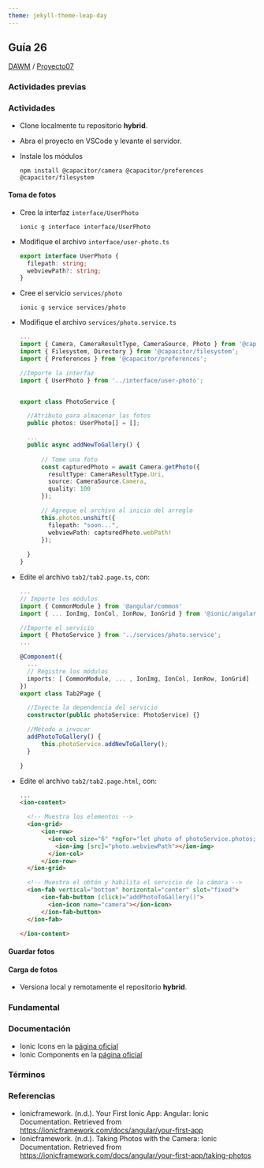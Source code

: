 ```yaml
---
theme: jekyll-theme-leap-day
---
```


## Guía 26

[DAWM](/DAWM/) / [Proyecto07](/DAWM/proyectos/2023/proyecto07)

### Actividades previas

### Actividades

* Clone localmente tu repositorio **hybrid**.
* Abra el proyecto en VSCode y levante el servidor.
* Instale los módulos

  ```command
  npm install @capacitor/camera @capacitor/preferences @capacitor/filesystem
  ```

#### Toma de fotos

* Cree la interfaz `interface/UserPhoto`

  ```command
  ionic g interface interface/UserPhoto
  ```

* Modifique el archivo `interface/user-photo.ts`

  ```typescript
  export interface UserPhoto {
	filepath: string;
	webviewPath?: string;
  }
  ```

* Cree el servicio `services/photo`

  ```command
  ionic g service services/photo
  ```

* Modifique el archivo `services/photo.service.ts`

  ```typescript
  ...
  import { Camera, CameraResultType, CameraSource, Photo } from '@capacitor/camera';
  import { Filesystem, Directory } from '@capacitor/filesystem';
  import { Preferences } from '@capacitor/preferences';

  //Importe la interfaz
  import { UserPhoto } from '../interface/user-photo';


  export class PhotoService {

  	//Atributo para almacenar las fotos
  	public photos: UserPhoto[] = [];

  	...
  	public async addNewToGallery() {
	    
	    // Tome una foto
	    const capturedPhoto = await Camera.getPhoto({
	      resultType: CameraResultType.Uri,
	      source: CameraSource.Camera,
	      quality: 100
	    });

	    // Agregue el archivo al inicio del arreglo
	    this.photos.unshift({
	      filepath: "soon...",
	      webviewPath: capturedPhoto.webPath!
	    });
	    
	}
  }
  ```

* Edite el archivo `tab2/tab2.page.ts`, con:

  ```typescript
  ...
  // Importe los módulos
  import { CommonModule } from '@angular/common'
  import { ... IonImg, IonCol, IonRow, IonGrid } from '@ionic/angular/standalone';

  //Importe el servicio
  import { PhotoService } from '../services/photo.service';
  ...
  
  @Component({
  	...
  	// Registre los módulos
	imports: [ CommonModule, ... , IonImg, IonCol, IonRow, IonGrid]
  })
  export class Tab2Page {

  	//Inyecte la dependencia del servicio
	constructor(public photoService: PhotoService) {}

	//Método a invocar
	addPhotoToGallery() {
	    this.photoService.addNewToGallery();
	}

  }
  ```

* Edite el archivo `tab2/tab2.page.html`, con:

  ```html
  ...
  <ion-content>

  	<!-- Muestra los elementos --> 
    <ion-grid>
	    <ion-row>
	      <ion-col size="6" *ngFor="let photo of photoService.photos; index as position">
	        <ion-img [src]="photo.webviewPath"></ion-img>
	      </ion-col>
	    </ion-row>
	</ion-grid>

  	<!-- Muestra el obtón y habilita el servicio de la cámara --> 
	<ion-fab vertical="bottom" horizontal="center" slot="fixed">
		<ion-fab-button (click)="addPhotoToGallery()">
		  <ion-icon name="camera"></ion-icon>
		</ion-fab-button>
	</ion-fab>

  </ion-content>
  ```

#### Guardar fotos

#### Carga de fotos

* Versiona local y remotamente el repositorio **hybrid**.

### Fundamental

### Documentación

* Ionic Icons en la [página oficial](https://ionic.io/ionicons)
* Ionic Components en la [página oficial](https://ionicframework.com/docs/components)

### Términos

### Referencias

* Ionicframework. (n.d.). Your First Ionic App: Angular: Ionic Documentation. Retrieved from https://ionicframework.com/docs/angular/your-first-app
* Ionicframework. (n.d.). Taking Photos with the Camera: Ionic Documentation. Retrieved from https://ionicframework.com/docs/angular/your-first-app/taking-photos